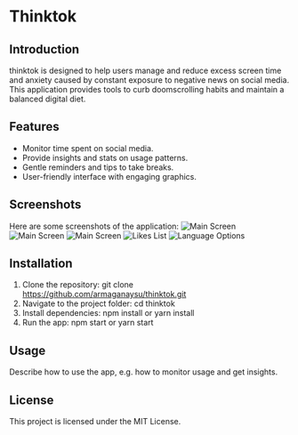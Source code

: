# Thinktok

## Introduction

thinktok is designed to help users manage and reduce excess screen time and anxiety caused by constant exposure to negative news on social media. This application provides tools to curb doomscrolling habits and maintain a balanced digital diet.

## Features

- Monitor time spent on social media.
- Provide insights and stats on usage patterns.
- Gentle reminders and tips to take breaks.
- User-friendly interface with engaging graphics.

## Screenshots

Here are some screenshots of the application:
  ![Main Screen ](./screenshots/MainScreen1.png)
  ![Main Screen ](./screenshots/MainScreen2.png)
  ![Main Screen ](./screenshots/MainScreen3.png)
  ![Likes List](./screenshots/LikesList.png)
  ![Language Options](./screenshots/LanguageOptions.png)

## Installation

1. Clone the repository: git clone <https://github.com/armaganaysu/thinktok.git>
2. Navigate to the project folder: cd thinktok
3. Install dependencies: npm install or yarn install
4. Run the app: npm start or yarn start

## Usage

Describe how to use the app, e.g. how to monitor usage and get insights.

## License

This project is licensed under the MIT License. 